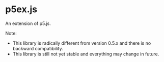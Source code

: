 # p5ex.js
An extension of p5.js.

Note:
- This library is radically different from version 0.5.x and there is no backward compatibility.
- This library is still not yet stable and everything may change in future.
